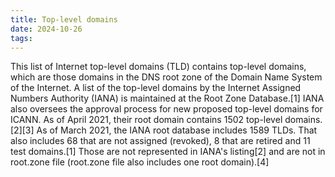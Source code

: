 ```yaml
---
title: Top-level domains
date: 2024-10-26
tags: 
---
```


This list of Internet top-level domains (TLD) contains top-level domains, which are those domains in the DNS root zone of the Domain Name System of the Internet. A list of the top-level domains by the Internet Assigned Numbers Authority (IANA) is maintained at the Root Zone Database.[1] IANA also oversees the approval process for new proposed top-level domains for ICANN. As of April 2021, their root domain contains 1502 top-level domains.[2][3] As of March 2021, the IANA root database includes 1589 TLDs. That also includes 68 that are not assigned (revoked), 8 that are retired and 11 test domains.[1] Those are not represented in IANA's listing[2] and are not in root.zone file (root.zone file also includes one root domain).[4]